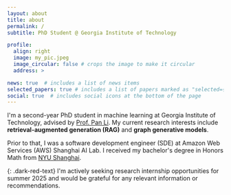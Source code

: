 ```yaml
---
layout: about
title: about
permalink: /
subtitle: PhD Student @ Georgia Institute of Technology

profile:
  align: right
  image: my_pic.jpeg
  image_circular: false # crops the image to make it circular
  address: >

news: true  # includes a list of news items
selected_papers: true # includes a list of papers marked as "selected={true}"
social: true  # includes social icons at the bottom of the page
---
```


I'm a second-year PhD student in machine learning at Georgia Institute of Technology, advised by [Prof. Pan Li](https://sites.google.com/view/panli-purdue/home). My current research interests include **retrieval-augmented generation (RAG)** and **graph generative models**.

Prior to that, I was a software development engineer (SDE) at Amazon Web Services (AWS) Shanghai AI Lab. I received my bachelor's degree in Honors Math from [NYU Shanghai](https://shanghai.nyu.edu/).

{: .dark-red-text}
I'm actively seeking research internship opportunities for summer 2025 and would be grateful for any relevant information or recommendations.
